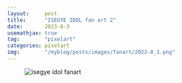 ```yaml
---
layout:     post
title:      "ISEGYE IDOL fan art 2"
date:       2023-8-3
usemathjax: true
tag:        "pixelart"
categories: pixelart
img:        "/myblog/posts/images/fanart/2023-8_1.png"
---
```


<figure>
    <img class="art" src="{{ site.image_location }}/fanart/2023-8_1.png" alt="isegye idol fanart"/>
</figure>